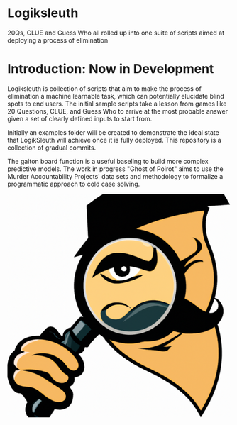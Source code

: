 # Logiksleuth
20Qs, CLUE and Guess Who all rolled up into one suite of scripts aimed at deploying a process of elimination 


# Introduction: Now in Development
Logiksleuth is collection of scripts that aim to make the process of elimination a machine learnable task, which can potentially elucidate
blind spots to end users. The initial sample scripts take a lesson from games like 20 Questions, CLUE, and Guess Who to arrive at the
most probable answer given a set of clearly defined inputs to start from. 

Initially an examples folder will be created to demonstrate the ideal state that LogikSleuth will achieve once
it is fully deployed. This repository is a collection of gradual commits.

The galton board function is a useful baseling to build more complex predictive models. The work in progress "Ghost of Poirot" aims to use
the Murder Accountability Projects' data sets and methodology to formalize a programmatic approach to cold case solving.

![logo](logiksleuth.png)
<br>
